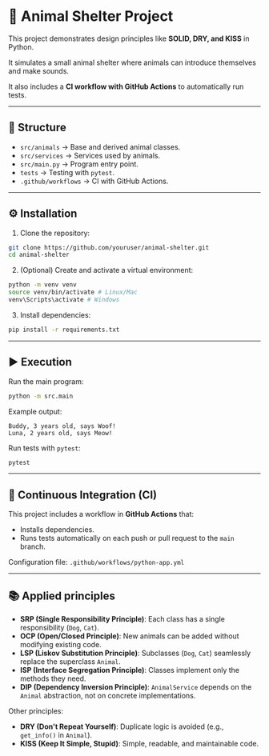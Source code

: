 # 🐾 Animal Shelter Project

This project demonstrates design principles like **SOLID, DRY, and KISS** in Python.

It simulates a small animal shelter where animals can introduce themselves and make sounds.

It also includes a **CI workflow with GitHub Actions** to automatically run tests.

---

## 🚀 Structure
- `src/animals` → Base and derived animal classes.
- `src/services` → Services used by animals.
- `src/main.py` → Program entry point.
- `tests` → Testing with `pytest`.
- `.github/workflows` → CI with GitHub Actions.

---

## ⚙️ Installation
1. Clone the repository:
```bash
git clone https://github.com/youruser/animal-shelter.git
cd animal-shelter
```

2. (Optional) Create and activate a virtual environment:
```bash
python -m venv venv
source venv/bin/activate # Linux/Mac
venv\Scripts\activate # Windows
```

3. Install dependencies:
```bash
pip install -r requirements.txt
```

---

## ▶️ Execution
Run the main program:

```bash
python -m src.main
```

Example output:
```
Buddy, 3 years old, says Woof!
Luna, 2 years old, says Meow!
```

Run tests with `pytest`:

```bash
pytest
```

---

## 🔄 Continuous Integration (CI)
This project includes a workflow in **GitHub Actions** that:
- Installs dependencies.
- Runs tests automatically on each push or pull request to the `main` branch.

Configuration file:
`.github/workflows/python-app.yml`

---

## 📚 Applied principles
- **SRP (Single Responsibility Principle)**: Each class has a single responsibility (`Dog`, `Cat`).
- **OCP (Open/Closed Principle)**: New animals can be added without modifying existing code.
- **LSP (Liskov Substitution Principle)**: Subclasses (`Dog`, `Cat`) seamlessly replace the superclass `Animal`.
- **ISP (Interface Segregation Principle)**: Classes implement only the methods they need.
- **DIP (Dependency Inversion Principle)**: `AnimalService` depends on the `Animal` abstraction, not on concrete implementations.

Other principles:
- **DRY (Don't Repeat Yourself)**: Duplicate logic is avoided (e.g., `get_info()` in `Animal`).
- **KISS (Keep It Simple, Stupid)**: Simple, readable, and maintainable code.